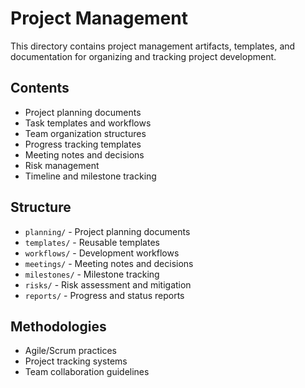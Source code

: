 # Project Management

This directory contains project management artifacts, templates, and documentation for organizing and tracking project development.

## Contents
- Project planning documents
- Task templates and workflows
- Team organization structures
- Progress tracking templates
- Meeting notes and decisions
- Risk management
- Timeline and milestone tracking

## Structure
- `planning/` - Project planning documents
- `templates/` - Reusable templates
- `workflows/` - Development workflows
- `meetings/` - Meeting notes and decisions
- `milestones/` - Milestone tracking
- `risks/` - Risk assessment and mitigation
- `reports/` - Progress and status reports

## Methodologies
- Agile/Scrum practices
- Project tracking systems
- Team collaboration guidelines